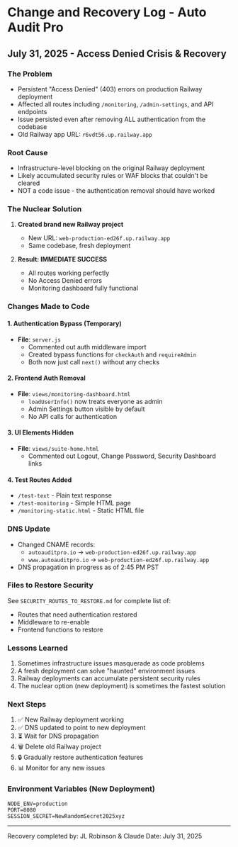 # Change and Recovery Log - Auto Audit Pro

## July 31, 2025 - Access Denied Crisis & Recovery

### The Problem
- Persistent "Access Denied" (403) errors on production Railway deployment
- Affected all routes including `/monitoring`, `/admin-settings`, and API endpoints
- Issue persisted even after removing ALL authentication from the codebase
- Old Railway app URL: `r6vdt56.up.railway.app`

### Root Cause
- Infrastructure-level blocking on the original Railway deployment
- Likely accumulated security rules or WAF blocks that couldn't be cleared
- NOT a code issue - the authentication removal should have worked

### The Nuclear Solution
1. **Created brand new Railway project** 
   - New URL: `web-production-ed26f.up.railway.app`
   - Same codebase, fresh deployment
   
2. **Result: IMMEDIATE SUCCESS**
   - All routes working perfectly
   - No Access Denied errors
   - Monitoring dashboard fully functional

### Changes Made to Code

#### 1. Authentication Bypass (Temporary)
- **File**: `server.js`
  - Commented out auth middleware import
  - Created bypass functions for `checkAuth` and `requireAdmin`
  - Both now just call `next()` without any checks

#### 2. Frontend Auth Removal
- **File**: `views/monitoring-dashboard.html`
  - `loadUserInfo()` now treats everyone as admin
  - Admin Settings button visible by default
  - No API calls for authentication

#### 3. UI Elements Hidden
- **File**: `views/suite-home.html`
  - Commented out Logout, Change Password, Security Dashboard links

#### 4. Test Routes Added
- `/test-text` - Plain text response
- `/test-monitoring` - Simple HTML page
- `/monitoring-static.html` - Static HTML file

### DNS Update
- Changed CNAME records:
  - `autoauditpro.io` → `web-production-ed26f.up.railway.app`
  - `www.autoauditpro.io` → `web-production-ed26f.up.railway.app`
- DNS propagation in progress as of 2:45 PM PST

### Files to Restore Security
See `SECURITY_ROUTES_TO_RESTORE.md` for complete list of:
- Routes that need authentication restored
- Middleware to re-enable
- Frontend functions to restore

### Lessons Learned
1. Sometimes infrastructure issues masquerade as code problems
2. A fresh deployment can solve "haunted" environment issues
3. Railway deployments can accumulate persistent security rules
4. The nuclear option (new deployment) is sometimes the fastest solution

### Next Steps
1. ✅ New Railway deployment working
2. ✅ DNS updated to point to new deployment
3. ⏳ Wait for DNS propagation
4. 🗑️ Delete old Railway project
5. 🔒 Gradually restore authentication features
6. 📊 Monitor for any new issues

### Environment Variables (New Deployment)
```
NODE_ENV=production
PORT=8080
SESSION_SECRET=NewRandomSecret2025xyz
```

---
Recovery completed by: JL Robinson & Claude
Date: July 31, 2025